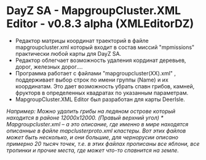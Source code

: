 # DayZ SA - MapgroupCluster.XML Editor - v0.8.3 alpha (XMLEditorDZ)
 - Редактор матрицы координат траекторий в файле mapgroupcluster.xml который входит в состав миссий "mpmissions" практически любой карты для DayZ SA. 
 - Редактор облегчает возможность удаления кординат деревьев, дорог, железных дорог....
 - Программа работает с файлами "mapgroupcluster(XX).xml" , поддерживает выбор строк по имени группы (Name) и их координатам. Это дает возможность убрать спавн грибов, камней, фрукторв в определенных квадратах по указанным параметрам.
 - MapgroupCluster.XML Editor был разработан для карты DeerIsle.

*Например: Можно удалить грибы на ледяном острове который находится в районе 12000x12000. (Правый верхний угол)  * Mapgroupcluster.xml – а это описание, где именно в мире находятся описанные в файле mapclusterproto.xml кластеры. Вот этих файлов может быть несколько, и они большие, для чернорусии описано примерно 20 тысяч точек, т.е. в этих файлах прописаны все яблони, все тропинки и прочие места, где может что-то спавнится на земле.*
